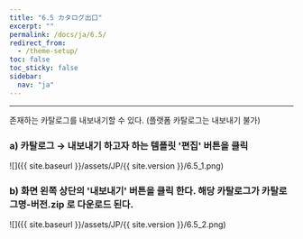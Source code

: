 ```yaml
---
title: "6.5 カタログ出口"
excerpt: ""
permalink: /docs/ja/6.5/
redirect_from:
  - /theme-setup/
toc: false
toc_sticky: false
sidebar:
  nav: "ja"
---
```


---
존재하는 카탈로그를 내보내기할 수 있다. \(플랫폼 카탈로그는 내보내기 불가\)

### a\) 카탈로그 → 내보내기 하고자 하는 템플릿 '편집' 버튼을 클릭
![]({{ site.baseurl }}/assets/JP/{{ site.version }}/6.5_1.png)

### b\) 화면 왼쪽 상단의 '내보내기' 버튼을 클릭 한다. 해당 카탈로그가 카탈로그명-버전.zip 로 다운로드 된다.  
![]({{ site.baseurl }}/assets/JP/{{ site.version }}/6.5_2.png)
